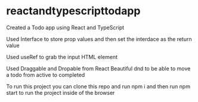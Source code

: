 # reactandtypescripttodapp

Created a Todo app using React and TypeScript

Used Interface to store prop values and then set the interdace as the return value

Used useRef to grab the input HTML element

Used Draggable and Dropable from React Beautiful dnd to be able to move a todo from active to completed

To run this project you can clone this repo and run npm i and then run npm start to run the project inside of the browser

